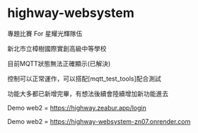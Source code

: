 # highway-websystem
專題比賽
For 星耀光輝隊伍
<p>新北市立樟樹國際實創高級中等學校</p>
<p>目前MQTT狀態無法正確顯示(已解決)</p>
<p>控制可以正常運作，可以搭配[mqtt_test_tools]配合測試</p>
功能大多都已新增完畢，有想法後續會陸續增加新功能進去
<p>Demo web2 = <a href="https://highway.zeabur.app">https://highway.zeabur.app/login</a></p>
<p>Demo web2 = <a href="https://highway-websystem-zn07.onrender.com">https://highway-websystem-zn07.onrender.com</a></p>
